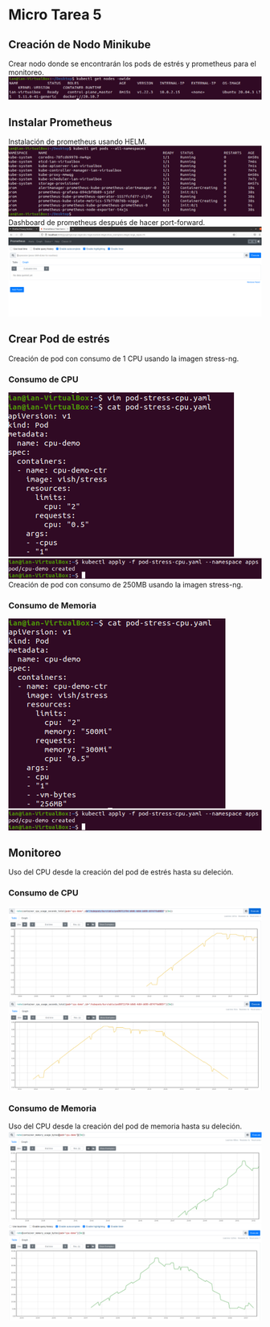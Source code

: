 ﻿
# Micro Tarea 5
## Creación de Nodo Minikube
Crear nodo donde se encontrarán los pods de estrés y prometheus para el monitoreo.
![Crear nodo](../imagenes/crearNodo.png)

## Instalar Prometheus
Instalación de prometheus usando HELM.
![promInstall](../imagenes/prometheusInstall.PNG)
Dashboard de prometheus después de hacer port-forward.
![promDash](../imagenes/promDashboard.PNG)
## Crear Pod de estrés
Creación de pod con consumo de 1 CPU usando la imagen stress-ng.
### Consumo de CPU
![stress1](../imagenes/creacionStressTest.PNG)
![stress2](../imagenes/creacionStressTest2.PNG)
Creación de pod con consumo de 250MB usando la imagen stress-ng.
### Consumo de Memoria
![stress3](../imagenes/yamlStress.PNG)
![stress2](../imagenes/creacionStressTest2.PNG)
## Monitoreo
Uso del CPU desde la creación del pod de estrés hasta su deleción.
### Consumo de CPU
![monitor1](../imagenes/monitoreoCPUSube.PNG)
![monitor2](../imagenes/monitoreoCPUBaja.PNG)
### Consumo de Memoria
Uso del CPU desde la creación del pod de memoria hasta su deleción.
![monitor3](../imagenes/memoryConsumptionSube.PNG)
![monitor4](../imagenes/memoryConsumptionBaja.PNG)



